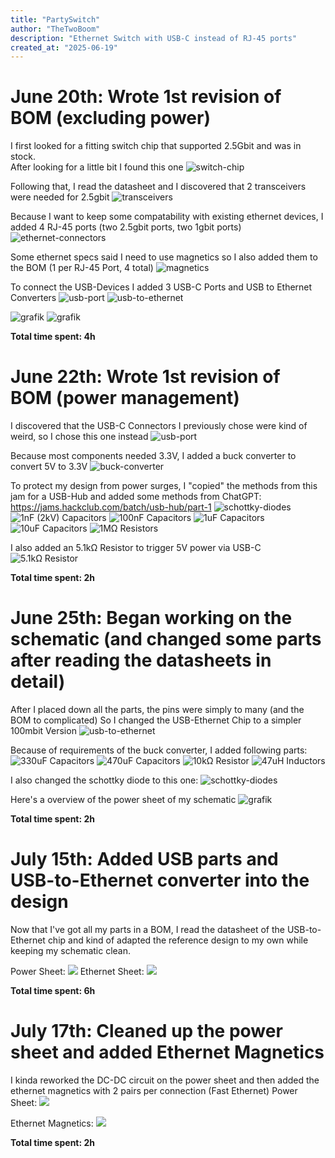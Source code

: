 ```yaml
---
title: "PartySwitch"
author: "TheTwoBoom"
description: "Ethernet Switch with USB-C instead of RJ-45 ports"
created_at: "2025-06-19"
---
```


# June 20th: Wrote 1st revision of BOM (excluding power)

I first looked for a fitting switch chip that supported 2.5Gbit and was in stock.  
After looking for a little bit I found this one
![switch-chip](https://github.com/user-attachments/assets/ada3f5be-8ac4-447d-b369-e6494a72d15c)

Following that, I read the datasheet and I discovered that 2 transceivers were needed for 2.5gbit
![transceivers](https://github.com/user-attachments/assets/21c77b5d-c138-41db-94bc-030f508d163e)

Because I want to keep some compatability with existing ethernet devices, I added 4 RJ-45 ports (two 2.5gbit ports, two 1gbit ports)
![ethernet-connectors](https://github.com/user-attachments/assets/d8d368e1-82cf-49a1-880f-8474144363e4)

Some ethernet specs said I need to use magnetics so I also added them to the BOM (1 per RJ-45 Port, 4 total)
![magnetics](https://github.com/user-attachments/assets/86499d5c-ed67-4e26-b07b-2c35f4e197eb)

To connect the USB-Devices I added 3 USB-C Ports and USB to Ethernet Converters
![usb-port](https://github.com/user-attachments/assets/93403097-43bd-4d1d-ba3c-262236324b09)
![usb-to-ethernet](https://github.com/user-attachments/assets/5ea9fec6-aaef-4c3f-b540-4fcea4bfa964)

![grafik](https://github.com/user-attachments/assets/0b0e2714-b582-44f4-bf44-56ba4645fa4c)
![grafik](https://github.com/user-attachments/assets/4cb43028-932f-4c24-a5ec-dbd0e04e944a)


**Total time spent: 4h**

# June 22th: Wrote 1st revision of BOM (power management)

I discovered that the USB-C Connectors I previously chose were kind of weird, so I chose this one instead
![usb-port](https://github.com/user-attachments/assets/675f4ecf-fb14-4066-9231-04981d3cc018)

Because most components needed 3.3V, I added a buck converter to convert 5V to 3.3V
![buck-converter](https://github.com/user-attachments/assets/75f1b1a1-1452-4f11-9ea2-68c934edbdbf)

To protect my design from power surges, I "copied" the methods from this jam for a USB-Hub and added some methods from ChatGPT:
https://jams.hackclub.com/batch/usb-hub/part-1
![schottky-diodes](https://github.com/user-attachments/assets/509b0395-f654-4b7b-800e-1d2f40fdd11d)
![1nF (2kV) Capacitors](https://github.com/user-attachments/assets/084b014e-c619-43e8-ba0b-23fdacf3d1ae)
![100nF Capacitors](https://github.com/user-attachments/assets/1fdbca7d-6ae8-4c22-b071-6aa572e41520)
![1uF Capacitors](https://github.com/user-attachments/assets/27f498fb-cdcb-4162-8dd7-34512a45f758)
![10uF Capacitors](https://github.com/user-attachments/assets/7bc1a24b-63b2-4b27-963c-2b4e49479863)
![1MΩ Resistors](https://github.com/user-attachments/assets/558dc875-2cc7-4d4b-9351-10bd8a96f93d)

I also added an 5.1kΩ Resistor to trigger 5V power via USB-C
![5.1kΩ Resistor](https://github.com/user-attachments/assets/0501d8ba-e0fa-4e3a-b332-01296476f82c)

**Total time spent: 2h**

# June 25th: Began working on the schematic (and changed some parts after reading the datasheets in detail)

After I placed down all the parts, the pins were simply to many (and the BOM to complicated)
So I changed the USB-Ethernet Chip to a simpler 100mbit Version
![usb-to-ethernet](https://github.com/user-attachments/assets/a1d59963-62f7-4c94-86c1-6562d4cb76f3)

Because of requirements of the buck converter, I added following parts:
![330uF Capacitors](https://github.com/user-attachments/assets/8f7fed82-81fe-4bf3-be61-30e446c29dcc)
![470uF Capacitors](https://github.com/user-attachments/assets/1eeba504-b877-4952-8740-bc509cdcd969)
![10kΩ Resistor](https://github.com/user-attachments/assets/bf0f243c-8a61-4d4b-9a3b-945eb5c5ee8f)
![47uH Inductors](https://github.com/user-attachments/assets/de312c32-829c-4f49-9abe-cf63974d80cd)

I also changed the schottky diode to this one:
![schottky-diodes](https://github.com/user-attachments/assets/58c2e152-c04c-449d-b727-d233aa8b8265)

Here's a overview of the power sheet of my schematic
![grafik](https://github.com/user-attachments/assets/ad460154-4bb5-4093-8473-42ef6c719ed8)

**Total time spent: 2h**

# July 15th: Added USB parts and USB-to-Ethernet converter into the design
Now that I've got all my parts in a BOM, I read the datasheet of the USB-to-Ethernet chip and kind of adapted the reference design to my own while keeping my schematic clean.

Power Sheet:
![](https://github.com/user-attachments/assets/5e3855b4-0c37-4c33-8318-785c139bb883)
Ethernet Sheet:
![](https://github.com/user-attachments/assets/92b8e4a4-d27b-4468-83a1-f5da36d886cd)

**Total time spent: 6h**

# July 17th: Cleaned up the power sheet and added Ethernet Magnetics

I kinda reworked the DC-DC circuit on the power sheet and then added the ethernet magnetics with 2 pairs per connection (Fast Ethernet)
Power Sheet:
![](https://github.com/user-attachments/assets/c79cb41f-d59e-4988-814a-3538a380b7eb)

Ethernet Magnetics:
![](https://github.com/user-attachments/assets/2ad4eed6-876d-4042-9ba1-b39561e8d7e5)


**Total time spent: 2h**
